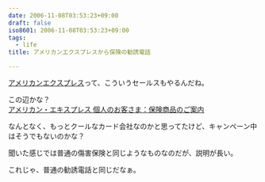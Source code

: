 ```yaml
---
date: 2006-11-08T03:53:23+09:00
draft: false
iso8601: 2006-11-08T03:53:23+09:00
tags:
  - life
title: アメリカンエクスプレスから保険の勧誘電話

---
```


<div class="entry-body">
  <p><a href="https://www.americanexpress.com/japan/">アメリカンエクスプレス</a>って、こういうセールスもやるんだね。</p>

  <p>この辺かな？<br /><a href="http://www.americanexpress.com/japan/personal/benefits/insurance/products/detail.shtml">アメリカン・エキスプレス 個人のお客さま：保険商品のご案内</a></p>

  <p>なんとなく、もっとクールなカード会社なのかと思ってたけど、キャンペーン中はそうでもないのかな？</p>

  <p>聞いた感じでは普通の傷害保険と同じようなものなのだが、説明が長い。</p>

  <p>これじゃ、普通の勧誘電話と同じだなぁ。<br /></p>
</div>
